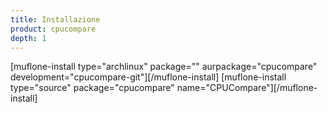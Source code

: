 ```yaml
---
title: Installazione
product: cpucompare
depth: 1
---
```


[muflone-install type="archlinux" package="" aurpackage="cpucompare" development="cpucompare-git"][/muflone-install]
[muflone-install type="source" package="cpucompare" name="CPUCompare"][/muflone-install]
